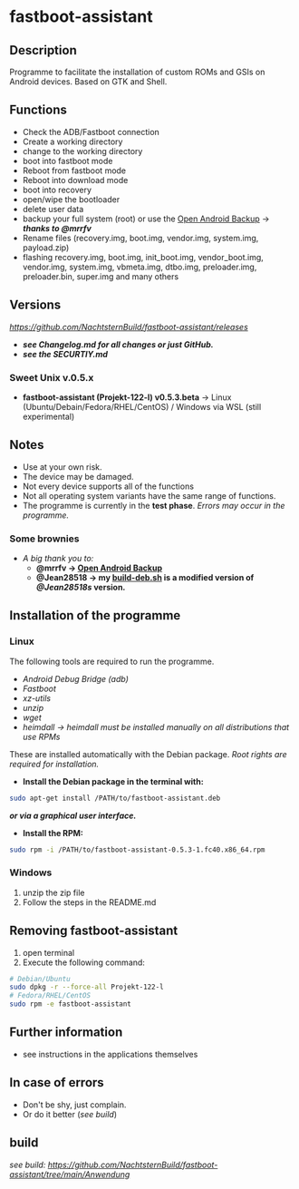 # fastboot-assistant
## Description
Programme to facilitate the installation of custom ROMs and GSIs on Android devices. Based on GTK and Shell.

## Functions
- Check the ADB/Fastboot connection
- Create a working directory
- change to the working directory
- boot into fastboot mode
- Reboot from fastboot mode
- Reboot into download mode
- boot into recovery
- open/wipe the bootloader 
- delete user data
- backup your full system (root) or use the [Open Android Backup](https://github.com/mrrfv/open-android-backup) → ***thanks to @mrrfv***
- Rename files (recovery.img, boot.img, vendor.img, system.img, payload.zip)
- flashing recovery.img, boot.img, init_boot.img, vendor_boot.img, vendor.img, system.img, vbmeta.img, dtbo.img, preloader.img, preloader.bin, super.img and many others

## Versions
*<https://github.com/NachtsternBuild/fastboot-assistant/releases>*
- ***see Changelog.md for all changes or just GitHub.***
- ***see the SECURTIY.md***

### Sweet Unix v.0.5.x
- **fastboot-assistant (Projekt-122-l) v0.5.3.beta** → Linux (Ubuntu/Debain/Fedora/RHEL/CentOS) / Windows via WSL (still experimental)

## Notes
- Use at your own risk.
- The device may be damaged.
- Not every device supports all of the functions
- Not all operating system variants have the same range of functions.
- The programme is currently in the **test phase**. *Errors may occur in the programme.*

### Some brownies
- *A big thank you to:*
  - **@mrrfv → [Open Android Backup](https://github.com/mrrfv/open-android-backup)**
  - **@Jean28518 → my [build-deb.sh](https://github.com/NachtsternBuild/fastboot-assistant/blob/main/Anwendung/Build/build-deb.sh) is a modified version of *@Jean28518s* version.**
  
## Installation of the programme
### Linux
The following tools are required to run the programme.
- *Android Debug Bridge (adb)* 
- *Fastboot*
- *xz-utils*
- *unzip*
- *wget*
- *heimdall → heimdall must be installed manually on all distributions that use RPMs*

These are installed automatically with the Debian package.
*Root rights are required for installation.*
- **Install the Debian package in the terminal with:** 
```sh
sudo apt-get install /PATH/to/fastboot-assistant.deb 
```
***or via a graphical user interface.***
- **Install the RPM:**
```sh
sudo rpm -i /PATH/to/fastboot-assistant-0.5.3-1.fc40.x86_64.rpm
```
### Windows
1. unzip the zip file
2. Follow the steps in the README.md

##  Removing fastboot-assistant
1. open terminal
2. Execute the following command:
```sh
# Debian/Ubuntu
sudo dpkg -r --force-all Projekt-122-l
# Fedora/RHEL/CentOS
sudo rpm -e fastboot-assistant
```

## Further information
- see instructions in the applications themselves

## In case of errors
- Don't be shy, just complain. 
- Or do it better (*see build*)
## build
*see build: <https://github.com/NachtsternBuild/fastboot-assistant/tree/main/Anwendung>*
